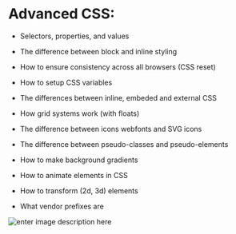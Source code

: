 # Advanced CSS:

* Selectors, properties, and values

* The difference between block and inline styling

* How to ensure consistency across all browsers (CSS reset)

* How to setup CSS variables

* The differences between inline, embeded and external CSS

* How grid systems work (with floats)

* The difference between icons webfonts and SVG icons

* The difference between pseudo-classes and pseudo-elements

* How to make background gradients

* How to animate elements in CSS

* How to transform (2d, 3d) elements

* What vendor prefixes are

![enter image description here](https://holbertonintranet.s3.amazonaws.com/uploads/medias/2019/10/b9a220ba79af9ede6fc5.png?X-Amz-Algorithm=AWS4-HMAC-SHA256&X-Amz-Credential=AKIARDDGGGOU5BHMTQX4/20211207/us-east-1/s3/aws4_request&X-Amz-Date=20211207T121536Z&X-Amz-Expires=86400&X-Amz-SignedHeaders=host&X-Amz-Signature=e052fc1ea421d96baa813e972fcc31b3a1b013fd848d67c1430eb478f9371e31)